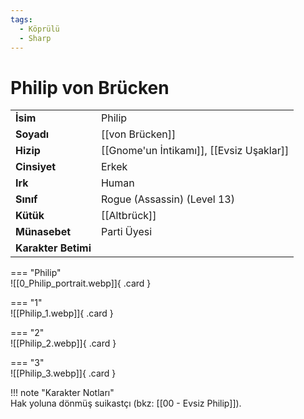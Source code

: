 ```yaml
---
tags:
  - Köprülü
  - Sharp
---  
```

# Philip von Brücken  
  
<div class="grid" markdown>  
  
|  |  |  
|---|---|  
| **İsim** | Philip |  
| **Soyadı** | [[von Brücken]] |  
| **Hizip** | [[Gnome'un İntikamı]], [[Evsiz Uşaklar]] |  
| **Cinsiyet** | Erkek |  
| **Irk** | Human |  
| **Sınıf** | Rogue (Assassin) (Level 13) |  
| **Kütük** | [[Altbrück]] |  
| **Münasebet** | Parti Üyesi |  
| **Karakter Betimi** |  |  
  
  
=== "Philip"  
	![[0_Philip_portrait.webp]]{ .card }  
  
=== "1"  
	![[Philip_1.webp]]{ .card }  
  
=== "2"  
	![[Philip_2.webp]]{ .card }  
  
=== "3"  
	![[Philip_3.webp]]{ .card }  
  
</div>  
  
!!! note "Karakter Notları"  
	Hak yoluna dönmüş suikastçı (bkz: [[00 - Evsiz Philip]]).   